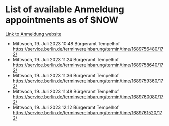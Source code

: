 # List of available Anmeldung appointments as of $NOW
[Link to Anmeldung website](https://service.berlin.de/terminvereinbarung/termin/tag.php?termin=1&anliegen[]=120686&dienstleisterlist=122210,122217,327316,122219,327312,122227,327314,122231,327346,122243,327348,122254,122252,329742,122260,329745,122262,329748,122271,327278,122273,327274,122277,327276,330436,122280,327294,122282,327290,122284,327292,122291,327270,122285,327266,122286,327264,122296,327268,150230,329760,122297,327286,122294,327284,122312,329763,122314,329775,122304,327330,122311,327334,122309,327332,317869,122281,327352,122279,329772,122283,122276,327324,122274,327326,122267,329766,122246,327318,122251,327320,122257,327322,122208,327298,122226,327300&herkunft=http%3A%2F%2Fservice.berlin.de%2Fdienstleistung%2F120686%2F)
- Mittwoch, 19. Juli 2023 10:48 Bürgeramt Tempelhof https://service.berlin.de/terminvereinbarung/termin/time/1689756480/172/
- Mittwoch, 19. Juli 2023 11:24 Bürgeramt Tempelhof https://service.berlin.de/terminvereinbarung/termin/time/1689758640/172/
- Mittwoch, 19. Juli 2023 11:36 Bürgeramt Tempelhof https://service.berlin.de/terminvereinbarung/termin/time/1689759360/172/
- Mittwoch, 19. Juli 2023 11:48 Bürgeramt Tempelhof https://service.berlin.de/terminvereinbarung/termin/time/1689760080/172/
- Mittwoch, 19. Juli 2023 12:12 Bürgeramt Tempelhof https://service.berlin.de/terminvereinbarung/termin/time/1689761520/172/
